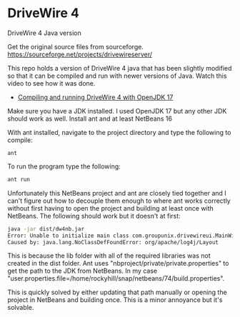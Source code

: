 # DriveWire 4
DriveWire 4 Java version

Get the original source files from sourceforge.
https://sourceforge.net/projects/drivewireserver/

This repo holds a version of DriveWire 4 java that has been slightly modified so that it can be compiled and run with newer versions of Java.
Watch this video to see how it was done.<br>
- [Compiling and running DriveWire 4 with OpenJDK 17](https://youtu.be/7fjNQZ2uRJI)

Make sure you have a JDK installed. I used OpenJDK 17 but any other JDK should work as well.
Install ant and at least NetBeans 16

With ant installed, navigate to the project directory and type the following to compile:
```bas
ant
```
To run the program type the following:
```bash
ant run
```

Unfortunately this NetBeans project and ant are closely tied together and I can't figure out how to decouple them enough to where ant works correctly without first having to open the project and building at least once with NetBeans. The following should work but it doesn't at first:
```bash
java -jar dist/dw4nb.jar
Error: Unable to initialize main class com.groupunix.drivewireui.MainWin
Caused by: java.lang.NoClassDefFoundError: org/apache/log4j/Layout
```

This is because the lib folder with all of the required libraries was not created in the dist folder. Ant uses "nbproject/private/private.properties" to get the path to the JDK from NetBeans. In my case "user.properties.file=/home/rockyhill/snap/netbeans/74/build.properties".

This is quickly solved by either updating that path manually or opening the project in NetBeans and building once. This is a minor annoyance but it's solvable.
